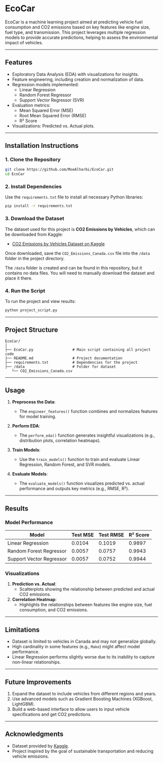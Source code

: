 # EcoCar

EcoCar is a machine learning project aimed at predicting vehicle fuel consumption and CO2 emissions based on key features like engine size, fuel type, and transmission. This project leverages multiple regression models to provide accurate predictions, helping to assess the environmental impact of vehicles.

---

## Features
- Exploratory Data Analysis (EDA) with visualizations for insights.
- Feature engineering, including creation and normalization of data.
- Regression models implemented:
  - Linear Regression
  - Random Forest Regressor
  - Support Vector Regressor (SVR)
- Evaluation metrics:
  - Mean Squared Error (MSE)
  - Root Mean Squared Error (RMSE)
  - R² Score
- Visualizations: Predicted vs. Actual plots.

---

## Installation Instructions

### 1. Clone the Repository
```bash
git clone https://github.com/MoeAlharbi/EcoCar.git
cd EcoCar
```

### 2. Install Dependencies
Use the `requirements.txt` file to install all necessary Python libraries:
```bash
pip install -r requirements.txt
```

### 3. Download the Dataset

The dataset used for this project is **CO2 Emissions by Vehicles**, which can be downloaded from Kaggle:

- [CO2 Emissions by Vehicles Dataset on Kaggle](https://www.kaggle.com/datasets/debajyotipodder/co2-emission-by-vehicles)

Once downloaded, save the `CO2_Emissions_Canada.csv` file into the `/data` folder in the project directory.

The `/data` folder is created and can be found in this repository, but it contains no data files. You will need to manually download the dataset and place it there.


### 4. Run the Script
To run the project and view results:
```bash
python project_script.py
```

---

## Project Structure
```
EcoCar/
│
├── EcoCar.py                  # Main script containing all project code
├── README.md                  # Project documentation
├── requirements.txt           # Dependencies for the project
├── /data                      # Folder for dataset
   └── CO2_Emissions_Canada.csv
```

---

## Usage

1. **Preprocess the Data**:
   - The `engineer_features()` function combines and normalizes features for model training.

2. **Perform EDA**:
   - The `perform_eda()` function generates insightful visualizations (e.g., distribution plots, correlation heatmaps).

3. **Train Models**:
   - Use the `train_models()` function to train and evaluate Linear Regression, Random Forest, and SVR models.

4. **Evaluate Models**:
   - The `evaluate_models()` function visualizes predicted vs. actual performance and outputs key metrics (e.g., RMSE, R²).

---

## Results

### Model Performance
| Model                     | Test MSE | Test RMSE | R² Score |
|---------------------------|----------|-----------|----------|
| Linear Regression         | 0.0104   | 0.1019    | 0.9897   |
| Random Forest Regressor   | 0.0057   | 0.0757    | 0.9943   |
| Support Vector Regressor  | 0.0057   | 0.0752    | 0.9944   |

### Visualizations
1. **Prediction vs. Actual**:
   - Scatterplots showing the relationship between predicted and actual CO2 emissions.
2. **Correlation Heatmap**:
   - Highlights the relationships between features like engine size, fuel consumption, and CO2 emissions.

---

## Limitations
- Dataset is limited to vehicles in Canada and may not generalize globally.
- High cardinality in some features (e.g., `Make`) might affect model performance.
- Linear Regression performs slightly worse due to its inability to capture non-linear relationships.

---

## Future Improvements
1. Expand the dataset to include vehicles from different regions and years.
2. Use advanced models such as Gradient Boosting Machines (XGBoost, LightGBM).
3. Build a web-based interface to allow users to input vehicle specifications and get CO2 predictions.

---

## Acknowledgments
- Dataset provided by [Kaggle](https://www.kaggle.com/datasets/debajyotipodder/co2-emission-by-vehicles).
- Project inspired by the goal of sustainable transportation and reducing vehicle emissions.


